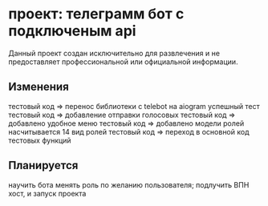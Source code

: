 #  проект: телеграмм бот с подключеным api

Данный проект создан исключительно для развлечения и не предоставляет профессиональной или официальной информации.

## Изменения

тестовый код => перенос библиотеки с telebot на aiogram успешный тест 
тестовый код => добавление отправки голосовых
тестовый код => добавлено удобное меню 
тестовый код => добавлено модели ролей насчитывается 14 вид ролей
тестовый код => переход в основной код тестовых функций 

## Планируется
научить бота менять роль по желанию пользователя;
подлучить ВПН хост, и запуск проекта 
